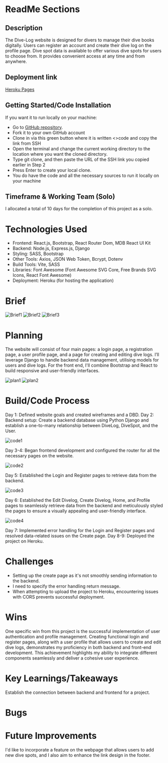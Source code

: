# ReadMe Sections

## Description
The Dive-Log website is designed for divers to manage their dive books digitally.
Users can register an account and create their dive log on the profile page. Dive spot data is available to offer various dive spots for users to choose from. It provides convenient access at any time and from anywhere.

## Deployment link

[Heroku Pages](https://dive-log-tw-9e1427271c2b.herokuapp.com/)


## Getting Started/Code Installation

If you want it to run locally on your machine:
 - Go to [GitHub repository](https://github.com/yingjod/Dive-log).
 - Fork it to your own GitHub account
 - Clone in via this green button where it is written <>code and copy the link from SSH
 - Open the terminal and change the current working directory to the location where you want the cloned directory.
 - Type git clone, and then paste the URL of the SSH link you copied earlier in Step 2
 - Press Enter to create your local clone. 
 - You do have the code and all the necessary sources to run it locally on your machine

## Timeframe & Working Team (Solo)

I allocated a total of 10 days for the completion of this project as a solo.

# Technologies Used

 - Frontend: React.js, Bootstrap, React Router Dom, MDB React UI Kit
 - Backend: Node.js, Express.js, Django
 - Styling: SASS, Bootstrap
 - Other Tools: Axios, JSON Web Token, Bcrypt, Dotenv
 - Build Tools: Vite, SASS
 - Libraries: Font Awesome (Font Awesome SVG Core, Free Brands SVG Icons, React Font Awesome)
 - Deployment: Heroku (for hosting the application)

# Brief

![Brief1](/client/src/images/readme/brief1.png)
![Brief2](/client/src/images/readme/brief2.png)
![Brief3](/client/src/images/readme/brief3.png)



# Planning

The website will consist of four main pages: a login page, a registration page, a user profile page, and a page for creating and editing dive logs. I’ll leverage Django to handle backend data management, utilising models for users and dive logs. For the front end, I'll combine Bootstrap and React to build responsive and user-friendly interfaces.

![plan1](/client/src/images/readme/plan1.png)
![plan2](/client/src/images/readme/plan2.png)


# Build/Code Process

Day 1: Defined website goals and created wireframes and a DBD.
Day 2: Backend setup: Create a backend database using Python Django and establish a one-to-many relationship between DiveLog, DiveSpot, and the User.

![code1](/client/src/images/readme/code1.png)

Day 3-4: Began frontend development and configured the router for all the necessary pages on the website.

![code2](/client/src/images/readme/code2.png)

Day 5: Established the Login and Register pages to retrieve data from the backend.

![code3](/client/src/images/readme/code3.png)

Day 6: Established the Edit Divelog, Create Divelog, Home, and Profile pages to seamlessly retrieve data from the backend and meticulously styled the pages to ensure a visually appealing and user-friendly interface.

![code4](/client/src/images/readme/code4.png)

Day 7: Implemented error handling for the Login and Register pages and resolved data-related issues on the Create page.
Day 8-9: Deployed the project on Heroku.

# Challenges

- Setting up the create page as it's not smoothly sending information to the backend. 
- I need to specify the error handling return message.
- When attempting to upload the project to Heroku, encountering issues with CORS prevents successful deployment.

# Wins

One specific win from this project is the successful implementation of user authentication and profile management. Creating functional login and register pages, along with a user profile that allows users to create and edit dive logs, demonstrates my proficiency in both backend and front-end development. This achievement highlights my ability to integrate different components seamlessly and deliver a cohesive user experience.


# Key Learnings/Takeaways

Establish the connection between backend and frontend for a project.


# Bugs


# Future Improvements

I'd like to incorporate a feature on the webpage that allows users to add new dive spots, and I also aim to enhance the link design in the footer.
